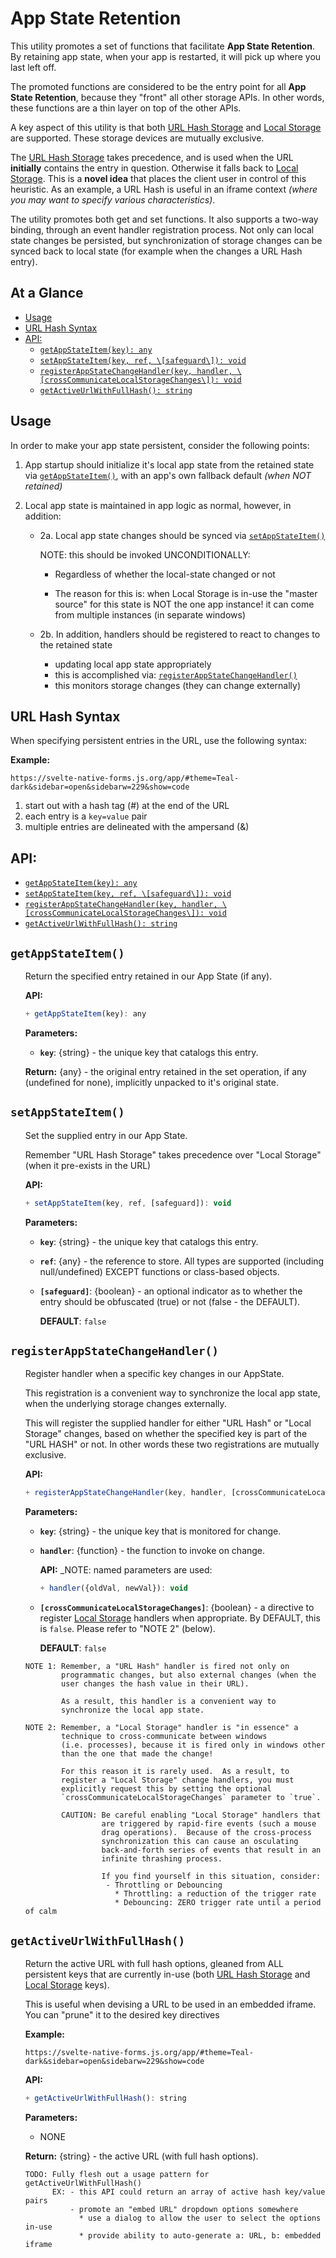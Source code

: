 # App State Retention

This utility promotes a set of functions that facilitate **App State
Retention**.  By retaining app state, when your app is restarted, it
will pick up where you last left off.

The promoted functions are considered to be the entry point for all
**App State Retention**, because they "front" all other storage APIs.
In other words, these functions are a thin layer on top of the other
APIs.

A key aspect of this utility is that both [URL Hash Storage] and
[Local Storage] are supported.  These storage devices are mutually
exclusive.

The [URL Hash Storage] takes precedence, and is used when the URL
**initially** contains the entry in question.  Otherwise it falls back
to [Local Storage].  This is a **novel idea** that places the client
user in control of this heuristic.  As an example, a URL Hash is
useful in an iframe context _(where you may want to specify various
characteristics)_.

The utility promotes both get and set functions.  It also supports a
two-way binding, through an event handler registration process.  Not
only can local state changes be persisted, but synchronization of
storage changes can be synced back to local state (for example when
the changes a URL Hash entry).


<!--- *** Section ************************************************************************* ---> 
## At a Glance

- [Usage]
- [URL Hash Syntax]
- [API:]
  - [`getAppStateItem(key): any`]
  - [`setAppStateItem(key, ref, \[safeguard\]): void`]
  - [`registerAppStateChangeHandler(key, handler, \[crossCommunicateLocalStorageChanges\]): void`]
  - [`getActiveUrlWithFullHash(): string`]


<!--- *** Section ************************************************************************* ---> 
## Usage

In order to make your app state persistent, consider the following
points:

1. App startup should initialize it's local app state from the
   retained state via [`getAppStateItem()`], with an app's own
   fallback default _(when NOT retained)_

2. Local app state is maintained in app logic as normal,
   however, in addition:

   - 2a. Local app state changes should be synced via [`setAppStateItem()`]

     NOTE: this should be invoked UNCONDITIONALLY:
     
     - Regardless of whether the local-state changed or not

     - The reason for this is: when Local Storage is in-use the
       "master source" for this state is NOT the one app instance!  it
       can come from multiple instances (in separate windows)

   - 2b. In addition, handlers should be registered to react to changes
     to the retained state

     - updating local app state appropriately
     - this is accomplished via: [`registerAppStateChangeHandler()`]
     - this monitors storage changes (they can change externally)


<!--- *** Section ************************************************************************* ---> 
## URL Hash Syntax

When specifying persistent entries in the URL, use the following
syntax:

**Example:**

```
https://svelte-native-forms.js.org/app/#theme=Teal-dark&sidebar=open&sidebarw=229&show=code
```

1. start out with a hash tag (#) at the end of the URL
2. each entry is a `key=value` pair
3. multiple entries are delineated with the ampersand (&)



<!--- *** Section ************************************************************************* ---> 
## API:

- [`getAppStateItem(key): any`]
- [`setAppStateItem(key, ref, \[safeguard\]): void`]
- [`registerAppStateChangeHandler(key, handler, \[crossCommunicateLocalStorageChanges\]): void`]
- [`getActiveUrlWithFullHash(): string`]


<!--- *** Section ************************************************************************* ---> 
## `getAppStateItem()`


<ul><!--- indentation hack for github - other attempts with style is stripped (be careful with number bullets) ---> 

Return the specified entry retained in our App State (if any).

**API:**

```js
+ getAppStateItem(key): any
```

**Parameters:**

- **`key`**: {string} - the unique key that catalogs this entry.

**Return:** {any} - the original entry retained in the set
operation, if any (undefined for none), implicitly unpacked to it's
original state.

</ul>




<!--- *** Section ************************************************************************* ---> 
## `setAppStateItem()`

<ul><!--- indentation hack for github - other attempts with style is stripped (be careful with number bullets) ---> 

Set the supplied entry in our App State.

Remember "URL Hash Storage" takes precedence over "Local Storage"
(when it pre-exists in the URL)

**API:**

```js
+ setAppStateItem(key, ref, [safeguard]): void
```

**Parameters:**

- **`key`**: {string} - the unique key that catalogs this entry.

- **`ref`**: {any} - the reference to store.  All types are supported
  (including null/undefined) EXCEPT functions or class-based objects.

- **`[safeguard]`**: {boolean} - an optional indicator as to whether
  the entry should be obfuscated (true) or not (false - the DEFAULT).

  **DEFAULT**: `false`

</ul>


<!--- *** Section ************************************************************************* ---> 
## `registerAppStateChangeHandler()`

<ul><!--- indentation hack for github - other attempts with style is stripped (be careful with number bullets) ---> 

Register handler when a specific key changes in our AppState.

This registration is a convenient way to synchronize the local app
state, when the underlying storage changes externally.

This will register the supplied handler for either "URL Hash" or
"Local Storage" changes, based on whether the specified key is part
of the "URL HASH" or not.  In other words these two registrations
are mutually exclusive.


**API:**

```js
+ registerAppStateChangeHandler(key, handler, [crossCommunicateLocalStorageChanges]): void
```

**Parameters:**

- **`key`**: {string} - the unique key that is monitored for change.

- **`handler`**: {function} - the function to invoke on change.

  **API:** _NOTE: named parameters are used:
  ```js
  + handler({oldVal, newVal}): void
  ```

- **`[crossCommunicateLocalStorageChanges]`**: {boolean} - a directive
  to register [Local Storage] handlers when appropriate.  By DEFAULT,
  this is `false`.  Please refer to "NOTE 2" (below).

  **DEFAULT**: `false`

```
NOTE 1: Remember, a "URL Hash" handler is fired not only on
        programmatic changes, but also external changes (when the
        user changes the hash value in their URL).

        As a result, this handler is a convenient way to
        synchronize the local app state.

NOTE 2: Remember, a "Local Storage" handler is "in essence" a
        technique to cross-communicate between windows
        (i.e. processes), because it is fired only in windows other
        than the one that made the change!
        
        For this reason it is rarely used.  As a result, to
        register a "Local Storage" change handlers, you must
        explicitly request this by setting the optional
        `crossCommunicateLocalStorageChanges` parameter to `true`.

        CAUTION: Be careful enabling "Local Storage" handlers that
                 are triggered by rapid-fire events (such a mouse
                 drag operations).  Because of the cross-process
                 synchronization this can cause an osculating
                 back-and-forth series of events that result in an
                 infinite thrashing process.

                 If you find yourself in this situation, consider:
                  - Throttling or Debouncing
                    * Throttling: a reduction of the trigger rate
                    * Debouncing: ZERO trigger rate until a period of calm
```

</ul>



<!--- *** Section ************************************************************************* ---> 
## `getActiveUrlWithFullHash()`

<ul><!--- indentation hack for github - other attempts with style is stripped (be careful with number bullets) ---> 

Return the active URL with full hash options, gleaned from ALL
persistent keys that are currently in-use (both [URL Hash Storage] and
[Local Storage] keys).

This is useful when devising a URL to be used in an embedded iframe.
You can "prune" it to the desired key directives 

**Example:**

```
https://svelte-native-forms.js.org/app/#theme=Teal-dark&sidebar=open&sidebarw=229&show=code
```

**API:**

```js
+ getActiveUrlWithFullHash(): string
```

**Parameters:**

- NONE

**Return:** {string} - the active URL (with full hash options).

```
TODO: Fully flesh out a usage pattern for getActiveUrlWithFullHash()
      EX: - this API could return an array of active hash key/value pairs
          - promote an "embed URL" dropdown options somewhere
            * use a dialog to allow the user to select the options in-use
            * provide ability to auto-generate a: URL, b: embedded iframe
```

</ul>



<!--- internal links ---> 

[Usage]:           #usage
[URL Hash Syntax]: #url-hash-syntax
[API:]:            #api

  [`getAppStateItem()`]:             #getappstateitem
  [`getAppStateItem(key): any`]:     #getappstateitem

  [`setAppStateItem()`]:                              #setappstateitem
  [`setAppStateItem(key, ref, \[safeguard\]): void`]: #setappstateitem

  [`registerAppStateChangeHandler()`]:                                                            #registerappstatechangehandler
  [`registerAppStateChangeHandler(key, handler, \[crossCommunicateLocalStorageChanges\]): void`]: #registerappstatechangehandler

  [`getActiveUrlWithFullHash()`]:           #getactiveurlwithfullhash
  [`getActiveUrlWithFullHash(): string`]:   #getactiveurlwithfullhash

<!--- external links ---> 
[URL Hash Storage]:          urlHashStorage.js
[Local Storage]:             localStorage.js
